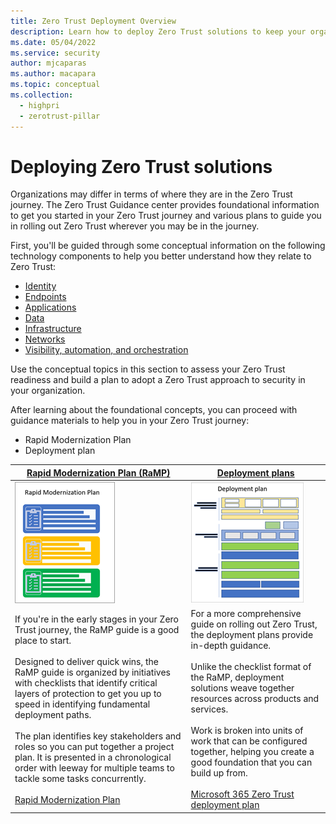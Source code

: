 ```yaml
---
title: Zero Trust Deployment Overview
description: Learn how to deploy Zero Trust solutions to keep your organization secure.
ms.date: 05/04/2022
ms.service: security
author: mjcaparas
ms.author: macapara
ms.topic: conceptual
ms.collection:
  - highpri
  - zerotrust-pillar
---
```


# Deploying Zero Trust solutions

Organizations may differ in terms of where they are in the Zero Trust journey. The Zero Trust Guidance center provides foundational information to get you started in your Zero Trust journey and various plans to guide you in rolling out Zero Trust wherever you may be in the journey.

First, you'll be guided through some conceptual information on the following technology components to help you better understand how they relate to Zero Trust:

- [Identity](identity.md)
- [Endpoints](endpoints.md)
- [Applications](applications.md)
- [Data](data.md)
- [Infrastructure](infrastructure.md)
- [Networks](networks.md)
- [Visibility, automation, and orchestration](visibility-automation-orchestration.md)

Use the conceptual topics in this section to assess your Zero Trust readiness and build a plan to adopt a Zero Trust approach to security in your organization.

After learning about the foundational concepts, you can proceed with guidance materials to help you in your Zero Trust journey:

- Rapid Modernization Plan
- Deployment plan


| [Rapid Modernization Plan (RaMP)](/security/zero-trust/zero-trust-ramp-overview)        | [Deployment plans](/microsoft-365/security/microsoft-365-zero-trust)       |
| ------------- | ------------- |
| ![Image of Rapid Modernization Plan](../media/ramp.png) | ![Image of Deployment plan](../media/deployment-plan.png) 
| If you're in the early stages in your Zero Trust journey, the RaMP guide is a good place to start. <br><br> Designed to deliver quick wins, the RaMP guide is organized by initiatives with checklists that identify critical layers of protection to get you up to speed in identifying fundamental deployment paths. <br><br>The plan identifies key stakeholders and roles so you can put together a project plan. It is presented in a chronological order with leeway for multiple teams to tackle some tasks concurrently.<br><br> [Rapid Modernization Plan](/security/zero-trust/zero-trust-ramp-overview) | For a more comprehensive guide on rolling out Zero Trust, the deployment plans provide in-depth guidance.<br><br> Unlike the checklist format of the RaMP, deployment solutions weave together resources across products and services.   <br><br> Work is broken into units of work that can be configured together, helping you create a good foundation that you can build up from.  <br><br>[Microsoft 365 Zero Trust deployment plan](/microsoft-365/security/microsoft-365-zero-trust) |
